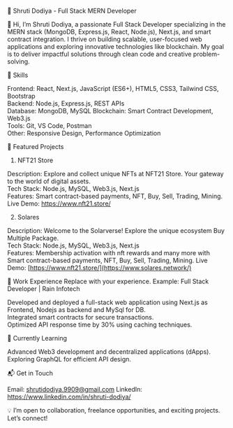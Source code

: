 📌 Shruti Dodiya - Full Stack MERN Developer

👋 Hi, I’m Shruti Dodiya, a passionate Full Stack Developer specializing in the MERN stack (MongoDB, Express.js, React, Node.js), Next.js, and smart contract integration. I thrive on building scalable, user-focused web applications and exploring innovative technologies like blockchain. My goal is to deliver impactful solutions through clean code and creative problem-solving.

🚀 Skills

Frontend: React, Next.js, JavaScript (ES6+), HTML5, CSS3, Tailwind CSS, Bootstrap  
Backend: Node.js, Express.js, REST APIs  
Database: MongoDB, MySQL
Blockchain: Smart Contract Development, Web3.js  
Tools: Git, VS Code, Postman  
Other: Responsive Design, Performance Optimization



🌟 Featured Projects

1. NFT21 Store

Description: Explore and collect unique NFTs at NFT21 Store. Your gateway to the world of digital assets.  
Tech Stack: Node.js, MySQL, Web3.js, Next.js  
Features: Smart contract-based payments, NFT, Buy, Sell, Trading, Mining.  
Live Demo: https://www.nft21.store/

2. Solares

Description: Welcome to the Solarverse! Explore the unique ecosystem Buy Multiple Package.  
Tech Stack: Node.js, MySQL, Web3.js, Next.js  
Features: Membership activation with nft rewards and many more with Smart contract-based payments, NFT, Buy, Sell, Trading, Mining.
Live Demo: [https://www.nft21.store/](https://www.solares.network/)


💼 Work Experience
Replace with your experience. Example:
Full Stack Developer | Rain Infotech

Developed and deployed a full-stack web application using Next.js as Frontend, Nodejs as backend and MySql for DB.  
Integrated smart contracts for secure transactions.  
Optimized API response time by 30% using caching techniques.


🌱 Currently Learning

Advanced Web3 development and decentralized applications (dApps).  
Exploring GraphQL for efficient API design.


📬 Get in Touch

Email: shrutidodiya.9909@gmail.com
LinkedIn: https://www.linkedin.com/in/shruti-dodiya/

💡 I’m open to collaboration, freelance opportunities, and exciting projects. Let’s connect!
